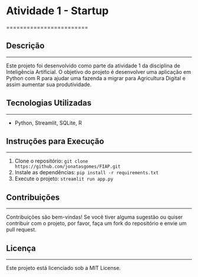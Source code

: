 # Atividade 1 - Startup
========================

## Descrição
-----------

Este projeto foi desenvolvido como parte da atividade 1 da disciplina de Inteligência Artificial.
O objetivo do projeto é desenvolver uma aplicação em Python com R para ajudar uma fazenda a migrar para Agricultura Digital e assim aumentar sua produtividade.

## Tecnologias Utilizadas
-------------------------

* Python, Streamlit, SQLite, R 

## Instruções para Execução
---------------------------

1. Clone o repositório: `git clone https://github.com/jonatasgomes/FIAP.git`
2. Instale as dependências: `pip install -r requirements.txt`
3. Execute o projeto: `streamlit run app.py`

## Contribuições
--------------

Contribuições são bem-vindas! Se você tiver alguma sugestão ou quiser contribuir com o projeto, por favor, faça um fork do repositório e envie um pull request.

## Licença
-------

Este projeto está licenciado sob a MIT License.
